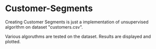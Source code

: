 # Customer-Segments
Creating Customer Segments is just a implementation of unsupervised algorithm on dataset "customers.csv".

Various algoruthms are tested on the dataset.
Results are displayed and plotted.
